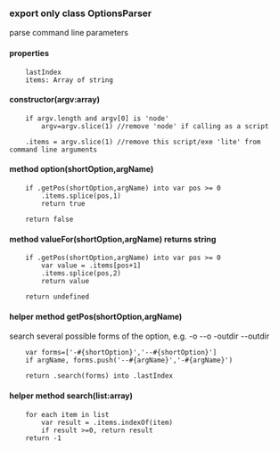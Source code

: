 
### export only class OptionsParser
parse command line parameters

#### properties
        lastIndex
        items: Array of string

#### constructor(argv:array)

        if argv.length and argv[0] is 'node' 
            argv=argv.slice(1) //remove 'node' if calling as a script

        .items = argv.slice(1) //remove this script/exe 'lite' from command line arguments

#### method option(shortOption,argName)
        
        if .getPos(shortOption,argName) into var pos >= 0
            .items.splice(pos,1)
            return true
        
        return false

#### method valueFor(shortOption,argName) returns string
        
        if .getPos(shortOption,argName) into var pos >= 0
            var value = .items[pos+1]
            .items.splice(pos,2)
            return value
        
        return undefined

#### helper method getPos(shortOption,argName)

search several possible forms of the option, e.g. -o --o -outdir --outdir

        var forms=['-#{shortOption}','--#{shortOption}']
        if argName, forms.push('--#{argName}','-#{argName}')

        return .search(forms) into .lastIndex

#### helper method search(list:array)
        for each item in list
            var result = .items.indexOf(item)
            if result >=0, return result
        return -1
